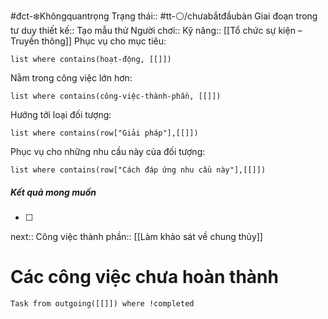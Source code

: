 #đct-❄️Khôngquantrọng
Trạng thái:: #tt-⚪/chưabắtđầubàn
Giai đoạn trong tư duy thiết kế:: Tạo mẫu thử
Người chơi::
Kỹ năng:: [[Tổ chức sự kiện – Truyền thông]]
Phục vụ cho mục tiêu:
```dataview
list where contains(hoạt-động, [[]])
```
Nằm trong công việc lớn hơn:
```dataview
list where contains(công-việc-thành-phần, [[]])
```
Hướng tới loại đối tượng:
```dataview
list where contains(row["Giải pháp"],[[]])
```
Phục vụ cho những nhu cầu này của đối tượng:
```dataview
list where contains(row["Cách đáp ứng nhu cầu này"],[[]])
```

##### Kết quả mong muốn
- [ ] 
next::
Công việc thành phần:: [[Làm khảo sát về chung thủy]] 

# Các công việc chưa hoàn thành
```dataview
Task from outgoing([[]]) where !completed
```


